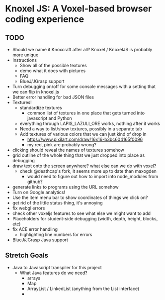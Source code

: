 # Knoxel JS: A Voxel-based browser coding experience

## TODO
* Should we name it Knoxcraft after all? Knoxel / KnoxelJS is probably more unique
* Instructions
    * Show all of the possible textures
    * demo what it does with pictures
    * FAQ
    * BlueJ/JGrasp support
* Turn debugging on/off for some console messages with a setting that we can flip in knoxel.js
* Better error handling for bad JSON files
* Textures!
    * standardize textures
        * common list of textures in one place that gets turned into javascript and Python
    * everything through LAPIS_LAZULI_ORE works, nothing after it works
    * Need a way to list/show textures, possibly in a separate tab
    * Add textures of various colors that we can just kind of drop in
        * https://www.pixilart.com/draw/16x16-b3bc604165f0096
        * my red, pink are probably wrong?
* clicking should reveal the names of textures somehow
* grid outline of the whole thing that we just dropped into place as debugging
* draw text onto the screen anywhere? what else can we do with voxel?
    * check @deathcap's fork, it seems more up to date than maxogden
        * would need to figure out how to import into node_modules from github?
* generate links to programs using the URL somehow
* Turn on Google analytics!
* Use the item menu bar to show coordinates of things we click on?
* get rid of the little status thing, it's annoying
* fix webgl errors
* check other voxeljs features to see what else we might want to add
* Placeholders for student-side debugging (width, depth, height, blocks, etc)
* fix ACE error handling 
    * highlighting line numbers for errors
* BlueJ/JGrasp Java support

## Stretch Goals
* Java to Javascript transpiler for this project
    * What Java features do we need?
        * arrays
        * Map
        * ArrayList / LinkedList (anything from the List interface)
        * 
